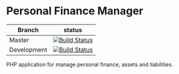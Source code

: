 # Personal Finance Manager

| Branch | status |
|---|---|
| Master | [![Build Status](https://travis-ci.org/SrPeaton/perfin.svg?branch=master)](https://travis-ci.org/SrPeaton/perfin) |
| Development | [![Build Status](https://travis-ci.org/SrPeaton/perfin.svg?branch=devel)](https://travis-ci.org/SrPeaton/perfin) |

PHP application for manage personal finance, assets and liabilities.
